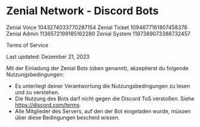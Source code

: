# Zenial Network - Discord Bots
Zenial Voice 1043274033770287154
Zenial Ticket 1094677161807458376
Zenial Admin 1136572199185162280
Zenial System 1187389073388732457

Terms of Service

Last updated: Dezember 21, 2023

Mit der Einladung der Zenial Bots (oben genannt), akzeptierst du folgende Nutzungsbedingungen:
- Es unterliegt deiner Verantwortung die Nutzungsbedingungen zu lesen und zu verstehen.
- Die Nutzung des Bots darf nicht gegen die Discord ToS verstoßen. Siehe https://discord.com/terms.
- Alle Mitglieder des Servers, auf den der Bot eingeladen wurde, müssen über diese Bedingungen bescheid wissen.
